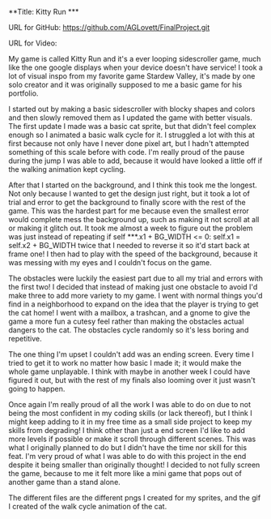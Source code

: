 **Title: Kitty Run ***

URL for GitHub: https://github.com/AGLovett/FinalProject.git 

URL for Video:

My game is called Kitty Run and it's a ever looping sidescroller game, much like the one google displays when your device doesn't have service! I took a lot of visual inspo from my favorite game Stardew Valley, it's made by one solo creator and it was originally supposed to me a basic game for his portfolio.

I started out by making a basic sidescroller with blocky shapes and colors and then slowly removed them as I updated the game with better visuals. The first update I made was a basic cat sprite, but that didn't feel complex enough so I animated a basic walk cycle for it. I struggled a lot with this at first because not only have I never done pixel art, but I hadn't attempted something of this scale before with code. I'm really proud of the pause during the jump I was able to add, because it would have looked a little off if the walking animation kept cycling.

After that I started on the background, and I think this took me the longest. Not only because I wanted to get the design just right, but it took a lot of trial and error to get the background to finally score with the rest of the game. This was the hardest part for me because even the smallest error would complete mess the background up, such as making it not scroll at all or making it glitch out. It took me almost a week to figure out the problem was just instead of repeating if self ***.x1 + BG_WIDTH <= 0:  self.x1 = self.x2 + BG_WIDTH twice that I needed to reverse it so it'd start back at frame one! I then had to play with the speed of the background, because it was messing with my eyes and I couldn't focus on the game.

The obstacles were luckily the easiest part due to all my trial and errors with the first two! I decided that instead of making just one obstacle to avoid I'd make three to add more variety to my game. I went with normal things you'd find in a neighborhood to expand on the idea that the player is trying to get the cat home! I went with a mailbox, a trashcan, and a gnome to give the game a more fun a cutesy feel rather than making the obstacles actual dangers to the cat. The obstacles cycle randomly so it's less boring and repetitive.

The one thing I'm upset I couldn't add was an ending screen. Every time I tried to get it to work no matter how basic I made it; it would make the whole game unplayable. I think with maybe in another week I could have figured it out, but with the rest of my finals also looming over it just wasn't going to happen.

Once again I'm really proud of all the work I was able to do on due to not being the most confident in my coding skills (or lack thereof), but I think I might keep adding to it in my free time as a small side project to keep my skills from degrading! I think other than just a end screen I'd like to add more levels if possible or make it scroll through different scenes. This was what I originally planned to do but I didn't have the time nor skill for this feat. I'm very proud of what I was able to do with this project in the end despite it being smaller than originally thought! I decided to not fully screen the game, because to me it felt more like a mini game that pops out of another game than a stand alone. 

The different files are the different pngs I created for my sprites, and the gif I created of the walk cycle animation of the cat.

       
